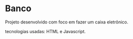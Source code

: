 # Banco

Projeto desenvolvido com foco em fazer um caixa eletrônico.

tecnologias usadas: HTML e Javascript. 
